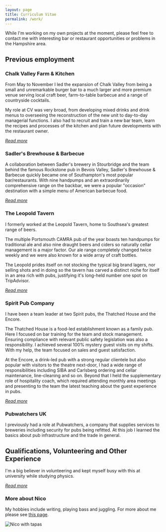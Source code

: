```yaml
---
layout: page
title: Curriculum Vitae
permalink: /work/
---
```


While I'm working on my own projects at the moment, please feel free to contact me with interesting bar or restaurant opportunities or problems in the Hampshire area.

## Previous employment

### Chalk Valley Farm & Kitchen

From May to November I led the expansion of Chalk Valley from being a small and unremarkable burger bar to a much larger and more premium venue serving local craft beer, farm-to-table barbecue and a range of countryside cocktails.

My role at CV was very broad, from developing mixed drinks and drink menus to overseeing the reconstruction of the new unit to day-to-day managerial functions. I also had to recruit and train a new bar team, learn the recipes and processes of the kitchen and plan future developments with the restaurant owner.

*[Read more](/work/chalk-valley-farm-and-kitchen)*

### Sadler's Brewhouse & Barbecue

A collaboration between Sadler's brewery in Stourbridge and the team behind the famous Rockstone pub in Bevois Valley, Sadler's Brewhouse & Barbecue quickly became one of Southampton's most popular bar/restaurants. With nine handpumps and an extraordinarily comprehensive range on the backbar, we were a popular "occasion" destination with a simple menu of American barbecue food.


*[Read more](/work/sadlers-brewhouse-and-barbecue)*

### The Leopold Tavern

I formerly worked at the Leopold Tavern, home to Southsea's greatest range of beers.

The multiple Portsmouth CAMRA pub of the year boasts ten handpumps for traditional ale and also nine draught beers and ciders so naturally cellar management is a major factor. Our ale range completely changed twice weekly and we were also known for a wide array of craft bottles.

The Leopold prides itself on not stocking the typical big brand lagers, nor selling shots and in doing so the tavern has carved a distinct niche for itself in an area rich with pubs, justifying it's long-held number one spot on TripAdvisor.

*[Read more](/work/leopold-tavern)*

### Spirit Pub Company

I have been a team leader at two Spirit pubs, the Thatched House and the Encore.

The Thatched House is a food-led establishment known as a family pub. Here I focused on bar training for the team and stock management. Ensuring compliance with relevant public safety legislation was also a responsibility. I achieved several 100% mystery guest visits on my shifts. With my help, the team focused on sales and guest satisfaction.

At the Encore, a drink-led pub with a strong regular clientele but also popular with visitors to the theatre next-door, I had a wide range of responsibilities including SIBA and Carlsberg ordering and cellar maintenance, line-cleaning and so on. Beyond that I held the supplementary role of hospitality coach, which required attending monthly area meetings and presenting to the team the latest teaching about the guest experience in pubs.

*[Read more](/work/spirit-pub-co)*

### Pubwatchers UK

I previously had a role at Pubwatchers, a company that supplies services to breweries including security for pubs being refitted. At this job I learned the basics about pub infrastructure and the trade in general.

## Qualifications, Volunteering and Other Experience

I'm a big believer in volunteering and kept myself busy with this at university while studying physics.

*[Read more](/work/education-volunteering-and-part-time-employment)*

### More about Nico

My hobbies include writing, playing bass and juggling. For more about me please see [this page](http://nicoboyce.github.io/about).

![Nico with tapas](http://i.imgur.com/aHjOrwf.jpg)
